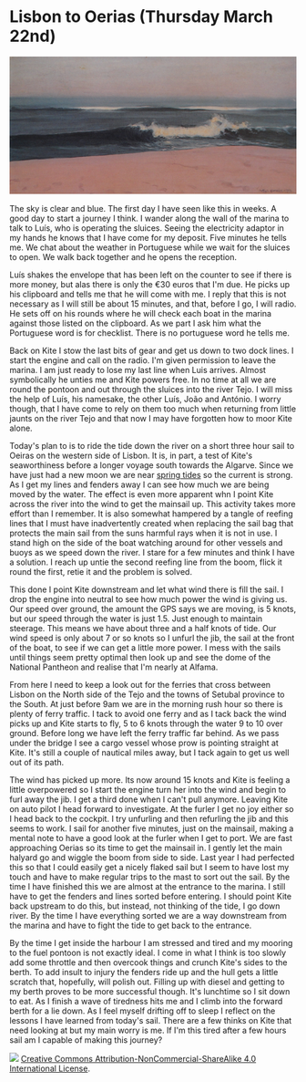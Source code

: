 # Lisbon to Oerias (Thursday March 22nd) #


![*Onda (1912) Antonio Carneiro*](../images/Onda.jpg "Onde - Where")

The sky is clear and blue. The first day I have seen like this in weeks. A good day to start a journey I think. I wander along the wall of the marina to talk to Luís, who is operating the sluices. Seeing the electricity adaptor in my hands he knows that I have come for my deposit. Five minutes he tells me. We chat about the weather in Portuguese while we wait for the sluices to open. We walk back together and he opens the reception.

 Luís shakes the envelope that has been left on the counter to see if there is more money, but alas there is only the €30 euros that I'm due. He picks up his clipboard and tells me that he will come with me. I reply that this is not necessary as I will still be about 15 minutes, and that, before I go, I will radio. He sets off on his rounds where he will check each boat in the marina against those listed on the clipboard. As we part I ask him what the Portuguese word is for checklist. There is no portuguese word he tells me.

 Back on Kite I stow the last bits of gear and get us down to two dock lines. I start the engine and call on the radio. I'm given permission to leave the marina. I am just ready to lose my last line when Luis arrives. Almost symbolically he unties me and Kite powers free. In no time at all we are round the pontoon and out through the sluices into the river Tejo. I will miss the help of Luís, his namesake, the other Luís, João and António. I worry though, that I have come to rely on them too much when returning from little jaunts on the river Tejo and that now I may have forgotten how to moor Kite alone.

Today's plan to is to ride the tide down the river on a short three hour sail to Oeiras on the western side of Lisbon. It is, in part, a test of Kite's seaworthiness before a longer voyage south towards the Algarve. Since we have just had a new moon we are near [spring tides](https://en.wikipedia.org/wiki/Tide#Range_variation:_springs_and_neaps) so the current is strong. As I get my lines and fenders away I can see how much we are being moved by the water. The effect is even more apparent whn I point Kite across the river into the wind to get the mainsail up. This activity takes more effort than I remember. It is also somewhat hampered by a tangle of reefing lines that I must have inadvertently created when replacing the sail bag that protects the main sail from the suns harmful rays when it is not in use. I stand high on the side of the boat watching around for other vessels and buoys as we speed down the river. I stare for a few minutes and think I have a solution. I reach up untie the second reefing line from the boom, flick it round the first, retie it and the problem is solved.

This done I point Kite downstream and let what wind there is fill the sail. I drop the engine into neutral to see how much power the wind is giving us. Our speed over ground, the amount the GPS says we are moving, is 5 knots, but our speed through the water is just 1.5. Just enough to maintain steerage. This means we have about three and a half knots of tide. Our wind speed is only about 7 or so knots so I unfurl the jib, the sail at the front of the boat, to see if we can get a little more power. I mess with the sails until things seem pretty optimal then look up and see the dome of the National Pantheon and realise that I'm nearly at Alfama.

From here I need to keep a look out for the ferries that cross between Lisbon on the North side of the Tejo and the towns of Setubal province to the South. At just before 9am we are in the morning rush hour so there is plenty of ferry traffic. I tack to avoid one ferry and as I tack back the wind picks up and Kite starts to fly, 5 to 6 knots through the water 9 to 10 over ground. Before long we have left the ferry traffic far behind. As we pass under the bridge I see a cargo vessel whose prow is pointing straight at Kite. It's still a couple of nautical miles away, but I tack again to get us well out of its path.

The wind has picked up more. Its now around 15 knots and Kite is feeling a little overpowered so I start the engine turn her into the wind and begin to furl away the jib. I get a third done when I can't pull anymore. Leaving Kite on auto pilot I head forward to investigate. At the furler I get no joy either so I head back to the cockpit. I try unfurling and then refurling the jib and this seems to work. I sail for another five minutes, just on the mainsail, making a mental note to have a good look at the furler when I get to port. We are fast approaching Oerias so its time to get the mainsail in. I gently let the main halyard go and wiggle the boom from side to side. Last year I had perfected this so that I could easily get a nicely flaked sail but I seem to have lost my touch and have to make regular trips to the mast to sort out the sail. By the time I have finished this we are almost at the entrance to the marina. I still have to get the fenders and lines sorted before entering. I should point Kite back upstream to do this, but instead, not thinking of the tide, I go down river. By the time I have everything sorted we are a way downstream from the marina and have to fight the tide to get back to the entrance.

By the time I get inside the harbour I am stressed and tired and my mooring to the fuel pontoon is not exactly ideal. I come in what I think is too slowly add some throttle and then overcook things and crunch Kite's sides to the berth. To add insult to injury the fenders ride up and the hull gets a little scratch that, hopefully, will polish out. Filling up with diesel and getting to my berth proves to be more successful though. It's lunchtime so I sit down to eat. As I finish a wave of tiredness hits me and I climb into the forward berth for a lie down. As I feel myself drifting off to sleep I reflect on the lessons I have learned from today's sail. There are a few thinks on Kite that need looking at but my main worry is me. If I'm this tired after a few hours sail am I capable of making this journey? 









![](https://i.creativecommons.org/l/by-nc-sa/4.0/88x31.png)
[Creative Commons Attribution-NonCommercial-ShareAlike 4.0 International License](href="http://creativecommons.org/licenses/by-nc-sa/4.0/).